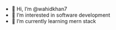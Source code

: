 - 👋 Hi, I’m @wahidkhan7
- 👀 I’m interested in software development
- 🌱 I’m currently learning mern stack

<!---
wahidkhan7/wahidkhan7 is a ✨ special ✨ repository because its `README.md` (this file) appears on your GitHub profile.
You can click the Preview link to take a look at your changes.
--->
